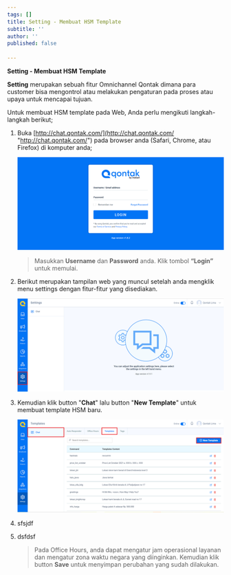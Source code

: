 ```yaml
---
tags: []
title: Setting - Membuat HSM Template
subtitle: ''
author: ''
published: false

---
```

**Setting - Membuat HSM Template**

**Setting** merupakan sebuah fitur Omnichannel Qontak dimana para customer bisa mengontrol atau melakukan pengaturan pada proses atau upaya untuk mencapai tujuan.

Untuk membuat HSM template pada Web, Anda perlu mengikuti langkah-langkah berikut;

1. Buka [http://chat.qontak.com/](http://chat.qontak.com/ "http://chat.qontak.com/") pada browser anda (Safari, Chrome, atau Firefox) di komputer anda;

   ![](/uploads/login-qontak-c.png)

   > Masukkan **Username** dan **Password** anda. Klik tombol **“Login”** untuk memulai.
2. Berikut merupakan tampilan web yang muncul setelah anda mengklik menu settings dengan fitur-fitur yang disediakan.

   ![](/uploads/setting.PNG)
3. Kemudian klik button "**Chat**" lalu button "**New Template**" untuk membuat template HSM baru.

   ![](/uploads/setting4.PNG)
4. sfsjdf
5. dsfdsf

   > Pada Office Hours, anda dapat mengatur jam operasional layanan dan mengatur zona waktu negara yang diinginkan. Kemudian klik button **Save** untuk menyimpan perubahan yang sudah dilakukan.
